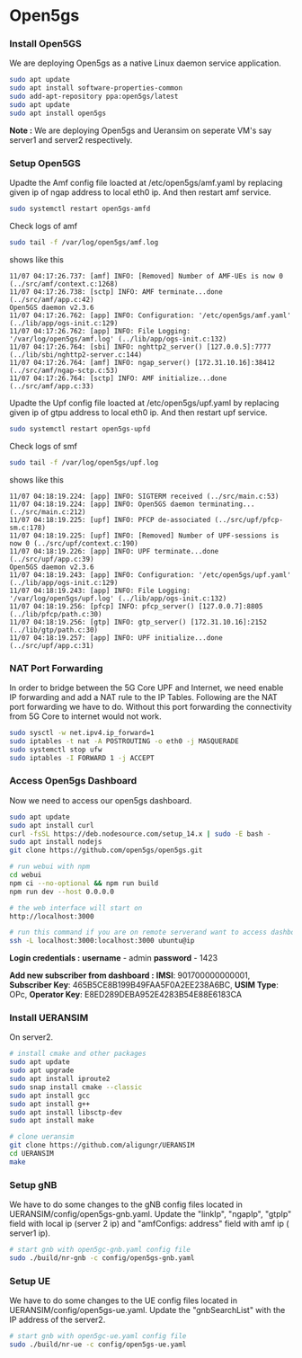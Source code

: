 # Open5gs

### Install Open5GS
We are deploying Open5gs as a native Linux daemon service application.
```bash
sudo apt update
sudo apt install software-properties-common
sudo add-apt-repository ppa:open5gs/latest
sudo apt update
sudo apt install open5gs
```
**Note :** We are deploying Open5gs and Ueransim on seperate VM's say server1 and server2 respectively.

### Setup Open5GS

Upadte the Amf config file loacted at /etc/open5gs/amf.yaml by replacing given ip of ngap address to local eth0 ip.
And then restart amf service.
```bash
sudo systemctl restart open5gs-amfd
```
Check logs of amf
```bash
sudo tail -f /var/log/open5gs/amf.log
```
shows like this
```
11/07 04:17:26.737: [amf] INFO: [Removed] Number of AMF-UEs is now 0 (../src/amf/context.c:1268)
11/07 04:17:26.738: [sctp] INFO: AMF terminate...done (../src/amf/app.c:42)
Open5GS daemon v2.3.6
11/07 04:17:26.762: [app] INFO: Configuration: '/etc/open5gs/amf.yaml' (../lib/app/ogs-init.c:129)
11/07 04:17:26.762: [app] INFO: File Logging: '/var/log/open5gs/amf.log' (../lib/app/ogs-init.c:132)
11/07 04:17:26.764: [sbi] INFO: nghttp2_server() [127.0.0.5]:7777 (../lib/sbi/nghttp2-server.c:144)
11/07 04:17:26.764: [amf] INFO: ngap_server() [172.31.10.16]:38412 (../src/amf/ngap-sctp.c:53)
11/07 04:17:26.764: [sctp] INFO: AMF initialize...done (../src/amf/app.c:33)
```

Upadte the Upf config file loacted at /etc/open5gs/upf.yaml by replacing given ip of gtpu address to local eth0 ip.
And then restart upf service.
```bash
sudo systemctl restart open5gs-upfd
```
Check logs of smf
```bash
sudo tail -f /var/log/open5gs/upf.log
```

shows like this
```
11/07 04:18:19.224: [app] INFO: SIGTERM received (../src/main.c:53)
11/07 04:18:19.224: [app] INFO: Open5GS daemon terminating... (../src/main.c:212)
11/07 04:18:19.225: [upf] INFO: PFCP de-associated (../src/upf/pfcp-sm.c:178)
11/07 04:18:19.225: [upf] INFO: [Removed] Number of UPF-sessions is now 0 (../src/upf/context.c:190)
11/07 04:18:19.226: [app] INFO: UPF terminate...done (../src/upf/app.c:39)
Open5GS daemon v2.3.6
11/07 04:18:19.243: [app] INFO: Configuration: '/etc/open5gs/upf.yaml' (../lib/app/ogs-init.c:129)
11/07 04:18:19.243: [app] INFO: File Logging: '/var/log/open5gs/upf.log' (../lib/app/ogs-init.c:132)
11/07 04:18:19.256: [pfcp] INFO: pfcp_server() [127.0.0.7]:8805 (../lib/pfcp/path.c:30)
11/07 04:18:19.256: [gtp] INFO: gtp_server() [172.31.10.16]:2152 (../lib/gtp/path.c:30)
11/07 04:18:19.257: [app] INFO: UPF initialize...done (../src/upf/app.c:31)
```

### NAT Port Forwarding
In order to bridge between the 5G Core UPF and Internet, we need enable IP forwarding and add a NAT rule to the IP Tables. Following are the NAT port forwarding we have to do. Without this port forwarding the connectivity from 5G Core to internet would not work.
```bash
sudo sysctl -w net.ipv4.ip_forward=1
sudo iptables -t nat -A POSTROUTING -o eth0 -j MASQUERADE
sudo systemctl stop ufw
sudo iptables -I FORWARD 1 -j ACCEPT
```
### Access Open5gs Dashboard
Now we need to access our open5gs dashboard.
```bash
sudo apt update
sudo apt install curl
curl -fsSL https://deb.nodesource.com/setup_14.x | sudo -E bash -
sudo apt install nodejs
git clone https://github.com/open5gs/open5gs.git

# run webui with npm
cd webui
npm ci --no-optional && npm run build
npm run dev --host 0.0.0.0

# the web interface will start on
http://localhost:3000

# run this command if you are on remote serverand want to access dashboard locally
ssh -L localhost:3000:localhost:3000 ubuntu@ip
```
**Login credentials :**
**username** - admin
**password** - 1423

**Add new subscriber from dashboard :**
**IMSI**: 901700000000001,
**Subscriber Key**: 465B5CE8B199B49FAA5F0A2EE238A6BC,
**USIM Type**: OPc,
**Operator Key**: E8ED289DEBA952E4283B54E88E6183CA

### Install UERANSIM
On server2.

```bash
# install cmake and other packages
sudo apt update
sudo apt upgrade
sudo apt install iproute2
sudo snap install cmake --classic
sudo apt install gcc
sudo apt install g++
sudo apt install libsctp-dev
sudo apt install make
```
```bash
# clone ueransim
git clone https://github.com/aligungr/UERANSIM
cd UERANSIM
make
```
### Setup gNB
We have to do some changes to the gNB config files located in UERANSIM/config/open5gs-gnb.yaml. Update the "linkIp", "ngapIp", "gtpIp" field with local ip (server 2 ip) and "amfConfigs: address" field with amf ip ( server1 ip).

```bash
# start gnb with open5gc-gnb.yaml config file
sudo ./build/nr-gnb -c config/open5gs-gnb.yaml
```

### Setup UE
We have to do some changes to the UE config files located in UERANSIM/config/open5gs-ue.yaml. Update the "gnbSearchList" with the IP address of the server2.

```bash
# start gnb with open5gc-ue.yaml config file
sudo ./build/nr-ue -c config/open5gs-ue.yaml
```
